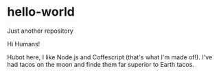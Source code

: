 # hello-world
Just another repository

Hi Humans!

Hubot here, I like Node.js and Coffescript (that's what I'm made of!).
I've had tacos on the moon and finde them far superior to Earth tacos.
